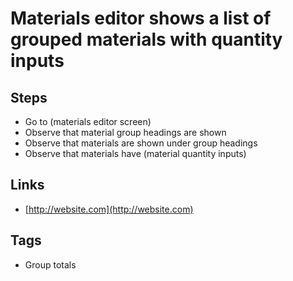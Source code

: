 # Materials editor shows a list of grouped materials with quantity inputs

## Steps

- Go to (materials editor screen)
- Observe that material group headings are shown
- Observe that materials are shown under group headings
- Observe that materials have (material quantity inputs)

## Links

- [http://website.com](http://website.com)

## Tags

- Group totals